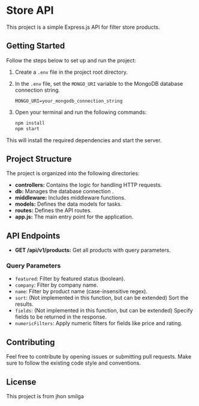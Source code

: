 # Store API

This project is a simple Express.js API for filter store products.

## Getting Started

Follow the steps below to set up and run the project:

1. Create a `.env` file in the project root directory.

2. In the `.env` file, set the `MONGO_URI` variable to the MongoDB database connection string.

    ```env
    MONGO_URI=your_mongodb_connection_string
    ```

3. Open your terminal and run the following commands:

    ```bash
    npm install
    npm start
    ```

This will install the required dependencies and start the server.

## Project Structure

The project is organized into the following directories:

- **controllers:** Contains the logic for handling HTTP requests.
- **db:** Manages the database connection .
- **middleware:** Includes middleware functions.
- **models:** Defines the data models for tasks.
- **routes:** Defines the API routes.
- **app.js:** The main entry point for the application.

## API Endpoints
- **GET /api/v1/products:** Get all products with query parameters.

### Query Parameters

- `featured`: Filter by featured status (boolean).
- `company`: Filter by company name.
- `name`: Filter by product name (case-insensitive regex).
- `sort`: (Not implemented in this function, but can be extended) Sort the results.
- `fields`: (Not implemented in this function, but can be extended) Specify fields to be returned in the response.
- `numericFilters`: Apply numeric filters for fields like price and rating.


## Contributing

Feel free to contribute by opening issues or submitting pull requests. Make sure to follow the existing code style and conventions.

## License

This project is from jhon smilga

